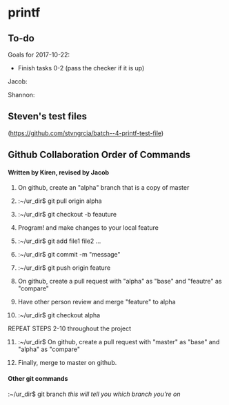 # printf

## To-do

Goals for 2017-10-22:
* Finish tasks 0-2 (pass the checker if it is up)

Jacob:

Shannon:

## Steven's test files

(https://github.com/stvngrcia/batch--4-printf-test-file)

## Github Collaboration Order of Commands

#### Written by Kiren, revised by Jacob

1. On github, create an "alpha" branch that is a copy of master

2. :~/ur_dir$ git pull origin alpha

3. :~/ur_dir$ git checkout -b feauture

4. Program! and make changes to your local feature

5. :~/ur_dir$ git add file1 file2 ...

6. :~/ur_dir$ git commit -m "message"

7. :~/ur_dir$ git push origin feature

8. On github, create a pull request with "alpha" as "base" and "feautre" as "compare"

9. Have other person review and merge "feature" to alpha

10. :~/ur_dir$ git checkout alpha

REPEAT STEPS 2-10 throughout the project

11. :~/ur_dir$ On github, create a pull request with "master" as "base" and "alpha" as "compare"

12. Finally, merge to master on github.

#### Other git commands

:~/ur_dir$ git branch   *this will tell you which branch you're on*

